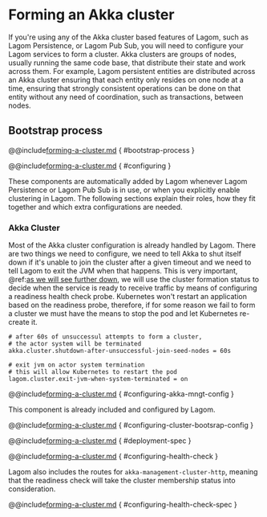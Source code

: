 # Forming an Akka cluster

If you're using any of the Akka cluster based features of Lagom, such as Lagom Persistence, or Lagom Pub Sub, you will need to configure your Lagom services to form a cluster. Akka clusters are groups of nodes, usually running the same code base, that distribute their state and work across them. For example, Lagom persistent entities are distributed across an Akka cluster ensuring that each entity only resides on one node at a time, ensuring that strongly consistent operations can be done on that entity without any need of coordination, such as transactions, between nodes.

## Bootstrap process

@@include[forming-a-cluster.md](../includes/forming-a-cluster.md) { #bootstrap-process }

@@include[forming-a-cluster.md](../includes/forming-a-cluster.md) { #configuring }

These components are automatically added by Lagom whenever Lagom Persistence or Lagom Pub Sub is in use, or when you explicitly enable clustering in Lagom. The following sections explain their roles, how they fit together and which extra configurations are needed.

### Akka Cluster

Most of the Akka cluster configuration is already handled by Lagom. There are two things we need to configure, we need to tell Akka to shut itself down if it's unable to join the cluster after a given timeout and we need to tell Lagom to exit the JVM when that happens. This is very important, @ref:[as we will see further down](#health-checks), we will use the cluster formation status to decide when the service is ready to receive traffic by means of configuring a readiness health check probe. Kubernetes won't restart an application based on the readiness probe, therefore, if for some reason we fail to form a cluster we must have the means to stop the pod and let Kubernetes re-create it.

```HOCON
# after 60s of unsuccessul attempts to form a cluster, 
# the actor system will be terminated
akka.cluster.shutdown-after-unsuccessful-join-seed-nodes = 60s

# exit jvm on actor system termination
# this will allow Kubernetes to restart the pod
lagom.cluster.exit-jvm-when-system-terminated = on
```

@@include[forming-a-cluster.md](../includes/forming-a-cluster.md) { #configuring-akka-mngt-config }

This component is already included and configured by Lagom. 

@@include[forming-a-cluster.md](../includes/forming-a-cluster.md) { #configuring-cluster-bootsrap-config }

@@include[forming-a-cluster.md](../includes/forming-a-cluster.md) { #deployment-spec }

@@include[forming-a-cluster.md](../includes/forming-a-cluster.md) { #configuring-health-check }

Lagom also includes the routes for `akka-management-cluster-http`, meaning that the readiness check will take the cluster membership status into consideration.

@@include[forming-a-cluster.md](../includes/forming-a-cluster.md) { #configuring-health-check-spec }